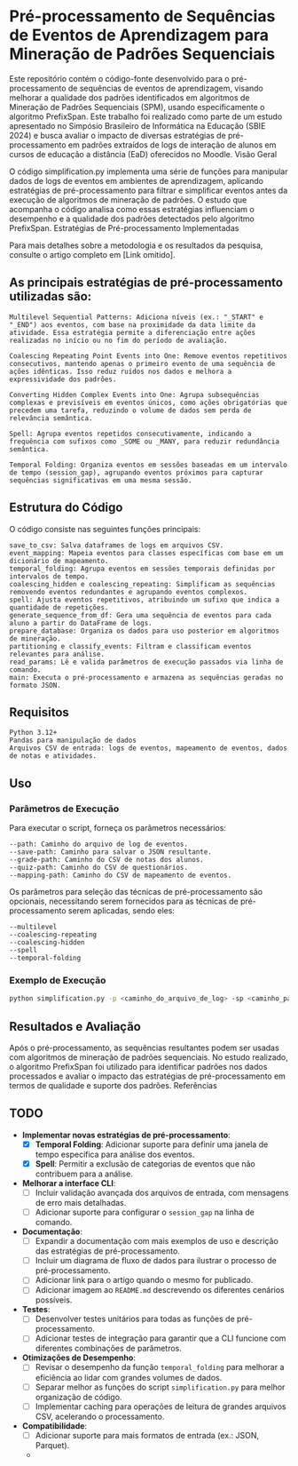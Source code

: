 # Pré-processamento de Sequências de Eventos de Aprendizagem para Mineração de Padrões Sequenciais

Este repositório contém o código-fonte desenvolvido para o pré-processamento de sequências de eventos de aprendizagem, visando melhorar a qualidade dos padrões identificados em algoritmos de Mineração de Padrões Sequenciais (SPM), usando especificamente o algoritmo PrefixSpan. Este trabalho foi realizado como parte de um estudo apresentado no Simpósio Brasileiro de Informática na Educação (SBIE 2024) e busca avaliar o impacto de diversas estratégias de pré-processamento em padrões extraídos de logs de interação de alunos em cursos de educação a distância (EaD) oferecidos no Moodle.
Visão Geral

O código simplification.py implementa uma série de funções para manipular dados de logs de eventos em ambientes de aprendizagem, aplicando estratégias de pré-processamento para filtrar e simplificar eventos antes da execução de algoritmos de mineração de padrões. O estudo que acompanha o código analisa como essas estratégias influenciam o desempenho e a qualidade dos padrões detectados pelo algoritmo PrefixSpan.
Estratégias de Pré-processamento Implementadas

Para mais detalhes sobre a metodologia e os resultados da pesquisa, consulte o artigo completo em [Link omitido].

## As principais estratégias de pré-processamento utilizadas são:

    Multilevel Sequential Patterns: Adiciona níveis (ex.: "_START" e "_END") aos eventos, com base na proximidade da data limite da atividade. Essa estratégia permite a diferenciação entre ações realizadas no início ou no fim do período de avaliação.

    Coalescing Repeating Point Events into One: Remove eventos repetitivos consecutivos, mantendo apenas o primeiro evento de uma sequência de ações idênticas. Isso reduz ruídos nos dados e melhora a expressividade dos padrões.

    Converting Hidden Complex Events into One: Agrupa subsequências complexas e previsíveis em eventos únicos, como ações obrigatórias que precedem uma tarefa, reduzindo o volume de dados sem perda de relevância semântica.

    Spell: Agrupa eventos repetidos consecutivamente, indicando a frequência com sufixos como _SOME ou _MANY, para reduzir redundância semântica.

    Temporal Folding: Organiza eventos em sessões baseadas em um intervalo de tempo (session_gap), agrupando eventos próximos para capturar sequências significativas em uma mesma sessão.

## Estrutura do Código

O código consiste nas seguintes funções principais:

    save_to_csv: Salva dataframes de logs em arquivos CSV.
    event_mapping: Mapeia eventos para classes específicas com base em um dicionário de mapeamento.
    temporal_folding: Agrupa eventos em sessões temporais definidas por intervalos de tempo.
    coalescing_hidden e coalescing_repeating: Simplificam as sequências removendo eventos redundantes e agrupando eventos complexos.
    spell: Ajusta eventos repetitivos, atribuindo um sufixo que indica a quantidade de repetições.
    generate_sequence_from_df: Gera uma sequência de eventos para cada aluno a partir do DataFrame de logs.
    prepare_database: Organiza os dados para uso posterior em algoritmos de mineração.
    partitioning e classify_events: Filtram e classificam eventos relevantes para análise.
    read_params: Lê e valida parâmetros de execução passados via linha de comando.
    main: Executa o pré-processamento e armazena as sequências geradas no formato JSON.

## Requisitos

    Python 3.12+
    Pandas para manipulação de dados
    Arquivos CSV de entrada: logs de eventos, mapeamento de eventos, dados de notas e atividades.

## Uso
### Parâmetros de Execução

Para executar o script, forneça os parâmetros necessários:

    --path: Caminho do arquivo de log de eventos.
    --save-path: Caminho para salvar o JSON resultante.
    --grade-path: Caminho do CSV de notas dos alunos.
    --quiz-path: Caminho do CSV de questionários.
    --mapping-path: Caminho do CSV de mapeamento de eventos.

Os parâmetros para seleção das técnicas de pré-processamento são opcionais, necessitando serem fornecidos para as técnicas de pré-processamento serem aplicadas, sendo eles:

    --multilevel
    --coalescing-repeating
    --coalescing-hidden
    --spell
    --temporal-folding

### Exemplo de Execução

```bash
python simplification.py -p <caminho_do_arquivo_de_log> -sp <caminho_para_salvar> -pg <caminho_das_notas> -pq <caminho_do_questionario> -mp <caminho_do_mapeamento>
```

## Resultados e Avaliação

Após o pré-processamento, as sequências resultantes podem ser usadas com algoritmos de mineração de padrões sequenciais. No estudo realizado, o algoritmo PrefixSpan foi utilizado para identificar padrões nos dados processados e avaliar o impacto das estratégias de pré-processamento em termos de qualidade e suporte dos padrões.
Referências

## TODO

- **Implementar novas estratégias de pré-processamento**:
  - [X] **Temporal Folding**: Adicionar suporte para definir uma janela de tempo específica para análise dos eventos.
  - [X] **Spell**: Permitir a exclusão de categorias de eventos que não contribuem para a análise.

- **Melhorar a interface CLI**:
  - [ ] Incluir validação avançada dos arquivos de entrada, com mensagens de erro mais detalhadas.
  - [ ] Adicionar suporte para configurar o `session_gap` na linha de comando.

- **Documentação**:
  - [ ] Expandir a documentação com mais exemplos de uso e descrição das estratégias de pré-processamento.
  - [ ] Incluir um diagrama de fluxo de dados para ilustrar o processo de pré-processamento.
  - [ ] Adicionar link para o artigo quando o mesmo for publicado.
  - [ ] Adicionar imagem ao `README.md` descrevendo os diferentes cenários possíveis.

- **Testes**:
  - [ ] Desenvolver testes unitários para todas as funções de pré-processamento.
  - [ ] Adicionar testes de integração para garantir que a CLI funcione com diferentes combinações de parâmetros.

- **Otimizações de Desempenho**:
  - [ ] Revisar o desempenho da função `temporal_folding` para melhorar a eficiência ao lidar com grandes volumes de dados. 
  - [ ] Separar melhor as funções do script `simplification.py` para melhor organização de código.
  - [ ] Implementar caching para operações de leitura de grandes arquivos CSV, acelerando o processamento.

- **Compatibilidade**:
  - [ ] Adicionar suporte para mais formatos de entrada (ex.: JSON, Parquet).
  - 